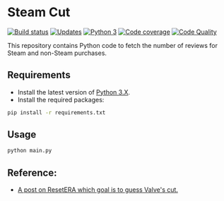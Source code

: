 # Steam Cut

[![Build status][build-image]][build]
[![Updates][dependency-image]][pyup]
[![Python 3][python3-image]][pyup]
[![Code coverage][codecov-image]][codecov]
[![Code Quality][codacy-image]][codacy]

This repository contains Python code to fetch the number of reviews for Steam and non-Steam purchases.

## Requirements

-   Install the latest version of [Python 3.X](https://www.python.org/downloads/).
-   Install the required packages:

```bash
pip install -r requirements.txt
```

## Usage

```bash
python main.py
```

## Reference:

-   [A post on ResetERA which goal is to guess Valve's cut.](https://www.resetera.com/threads/pc-gaming-era-april-2019-goodbye-uzzy-is-your-new-king.108742/page-22#post-19499658)

<!-- Definitions -->

[build]: <https://travis-ci.org/woctezuma/steam-cut>
[build-image]: <https://travis-ci.org/woctezuma/steam-cut.svg?branch=master>

[pyup]: <https://pyup.io/repos/github/woctezuma/steam-cut/>
[dependency-image]: <https://pyup.io/repos/github/woctezuma/steam-cut/shield.svg>
[python3-image]: <https://pyup.io/repos/github/woctezuma/steam-cut/python-3-shield.svg>

[codecov]: <https://codecov.io/gh/woctezuma/steam-cut>
[codecov-image]: <https://codecov.io/gh/woctezuma/steam-cut/branch/master/graph/badge.svg>

[codacy]: <https://www.codacy.com/app/woctezuma/steam-cut>
[codacy-image]: <https://api.codacy.com/project/badge/Grade/a057682969e24d5790ca2e4fa8bfd1b1>
